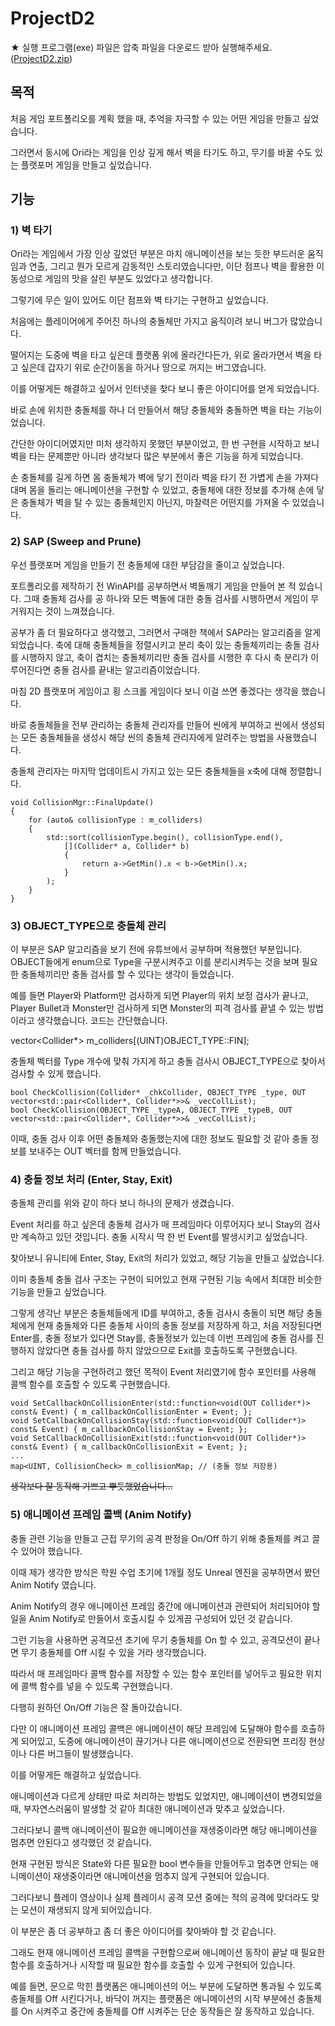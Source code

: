 # ProjectD2
★ 실행 프로그램(exe) 파일은 압축 파일을 다운로드 받아 실행해주세요. ([ProjectD2.zip](https://github.com/Jay9011/ProjectD2/raw/master/ProjectD2.zip "ProjectD2.zip"))

 ## 목적
 처음 게임 포트폴리오를 계획 했을 때, 추억을 자극할 수 있는 어떤 게임을 만들고 싶었습니다.
 
 그러면서 동시에 Ori라는 게임을 인상 깊게 해서 벽을 타기도 하고, 무기를 바꿀 수도 있는 플랫포머 게임을 만들고 싶었습니다.
 
 ## 기능
### 1) 벽 타기

Ori라는 게임에서 가장 인상 깊었던 부분은 마치 애니메이션을 보는 듯한 부드러운 움직임과 연출, 그리고 뭔가 모르게 감동적인 스토리였습니다만, 이단 점프나 벽을 활용한 이동성으로 게임의 맛을 살린 부분도 있었다고 생각합니다.

그렇기에 무슨 일이 있어도 이단 점프와 벽 타기는 구현하고 싶었습니다.

처음에는 플레이어에게 주어진 하나의 충돌체만 가지고 움직이려 보니 버그가 많았습니다.

떨어지는 도중에 벽을 타고 싶은데 플랫폼 위에 올라간다든가, 위로 올라가면서 벽을 타고 싶은데 갑자기 위로 순간이동을 하거나 땅으로 꺼지는 버그였습니다.

이를 어떻게든 해결하고 싶어서 인터넷을 찾다 보니 좋은 아이디어를 얻게 되었습니다.

바로 손에 위치한 충돌체를 하나 더 만들어서 해당 충돌체와 충돌하면 벽을 타는 기능이었습니다.

간단한 아이디어였지만 미처 생각하지 못했던 부분이었고, 한 번 구현을 시작하고 보니 벽을 타는 문제뿐만 아니라 생각보다 많은 부분에서 좋은 기능을 하게 되었습니다.

손 충돌체를 길게 하면 몸 충돌체가 벽에 닿기 전이라 벽을 타기 전 가볍게 손을 가져다 대며 몸을 돌리는 애니메이션을 구현할 수 있었고, 충돌체에 대한 정보를 추가해 손에 닿은 충돌체가 벽을 탈 수 있는 충돌체인지 아닌지, 마찰력은 어떤지를 가져올 수 있었습니다.

### 2) SAP (Sweep and Prune)
 우선 플랫포머 게임을 만들기 전 충돌체에 대한 부담감을 줄이고 싶었습니다. 
 
 포트폴리오를 제작하기 전 WinAPI를 공부하면서 벽돌깨기 게임을 만들어 본 적 있습니다. 그때 충돌체 검사를 공 하나와 모든 벽돌에 대한 충돌 검사를 시행하면서 게임이 무거워지는 것이 느껴졌습니다.
 
 공부가 좀 더 필요하다고 생각했고, 그러면서 구매한 책에서 SAP라는 알고리즘을 알게 되었습니다. 축에 대해 충돌체들을 정렬시키고 분리 축이 있는 충돌체끼리는 충돌 검사를 시행하지 않고, 축이 겹치는 충돌체끼리만 충돌 검사를 시행한 후 다시 축 분리가 이루어진다면 충돌 검사를 끝내는 알고리즘이었습니다.
 
 마침 2D 플랫포머 게임이고 횡 스크롤 게임이다 보니 이걸 쓰면 좋겠다는 생각을 했습니다.
 
 바로 충돌체들을 전부 관리하는 충돌체 관리자를 만들어 씬에게 부여하고 씬에서 생성되는 모든 충돌체들을 생성시 해당 씬의 충돌체 관리자에게 알려주는 방법을 사용했습니다.
 
 충돌체 관리자는 마지막 업데이트시 가지고 있는 모든 충돌체들을 x축에 대해 정렬합니다. 

    void CollisionMgr::FinalUpdate()
    {
	    for (auto& collisionType : m_colliders)
	    {
		    std::sort(collisionType.begin(), collisionType.end(),
			    [](Collider* a, Collider* b)
			    {
				    return a->GetMin().x < b->GetMin().x;
			    }
		    );
	    }
    }

### 3) OBJECT_TYPE으로 충돌체 관리
이 부분은 SAP 알고리즘을 보기 전에 유튜브에서 공부하며 적용했던 부분입니다. OBJECT들에게 enum으로 Type을 구분시켜주고 이를 분리시켜두는 것을 보며 필요한 충돌체끼리만 충돌 검사를 할 수 있다는 생각이 들었습니다.

예를 들면 Player와 Platform만 검사하게 되면 Player의 위치 보정 검사가 끝나고, Player Bullet과 Monster만 검사하게 되면 Monster의 피격 검사를 끝낼 수 있는 방법이라고 생각했습니다.
코드는 간단했습니다.

vector<Collider*> m_colliders[(UINT)OBJECT_TYPE::FIN];

충돌체 벡터를 Type 개수에 맞춰 가지게 하고 충돌 검사시 OBJECT_TYPE으로 찾아서 검사할 수 있게 했습니다.

    bool CheckCollision(Collider* _chkCollider, OBJECT_TYPE _type, OUT vector<std::pair<Collider*, Collider*>>& _vecCollList);
    bool CheckCollision(OBJECT_TYPE _typeA, OBJECT_TYPE _typeB, OUT vector<std::pair<Collider*, Collider*>>& _vecCollList);

이때, 충돌 검사 이후 어떤 충돌체와 충돌했는지에 대한 정보도 필요할 것 같아 충돌 정보를 보내주는 OUT 벡터를 함께 만들었습니다.

### 4) 충돌 정보 처리 (Enter, Stay, Exit)
충돌체 관리를 위와 같이 하다 보니 하나의 문제가 생겼습니다.

Event 처리를 하고 싶은데 충돌체 검사가 매 프레임마다 이루어지다 보니 Stay의 검사만 계속하고 있던 것입니다. 충돌 시작시 딱 한 번 Event를 발생시키고 싶었습니다.

찾아보니 유니티에 Enter, Stay, Exit의 처리가 있었고, 해당 기능을 만들고 싶었습니다.

이미 충돌체 충돌 검사 구조는 구현이 되어있고 현재 구현된 기능 속에서 최대한 비슷한 기능을 만들고 싶었습니다.

그렇게 생각난 부분은 충돌체들에게 ID를 부여하고, 충돌 검사시 충돌이 되면 해당 충돌체에게 현재 충돌체와 다른 충돌체 사이의 충돌 정보를 저장하게 하고, 처음 저장된다면 Enter를, 충돌 정보가 있다면 Stay를, 충돌정보가 있는데 이번 프레임에 충돌 검사를 진행하지 않았다면 충돌 검사를 하지 않았으므로 Exit를 호출하도록 구현했습니다.

그리고 해당 기능을 구현하려고 했던 목적이 Event 처리였기에 함수 포인터를 사용해 콜백 함수를 호출할 수 있도록 구현했습니다.

    void SetCallbackOnCollisionEnter(std::function<void(OUT Collider*)> const& Event) { m_callbackOnCollisionEnter = Event; };
    void SetCallbackOnCollisionStay(std::function<void(OUT Collider*)> const& Event) { m_callbackOnCollisionStay = Event; };
    void SetCallbackOnCollisionExit(std::function<void(OUT Collider*)> const& Event) { m_callbackOnCollisionExit = Event; };
    ... 
    map<UINT, CollisionCheck> m_collisionMap; // (충돌 정보 저장용)
~~생각보다 잘 동작해 기쁘고 뿌듯했었습니다...~~

### 5) 애니메이션 프레임 콜백 (Anim Notify)
충돌 관련 기능을 만들고 근접 무기의 공격 판정을 On/Off 하기 위해 충돌체를 켜고 끌 수 있어야 했습니다.

이때 제가 생각한 방식은 학원 수업 초기에 1개월 정도 Unreal 엔진을 공부하면서 봤던 Anim Notify 였습니다.

Anim Notify의 경우 애니메이션 프레임 중간에 애니메이션과 관련되어 처리되어야 할 일을 Anim Notify로 만들어서 호출시킬 수 있게끔 구성되어 있던 것 같습니다.

그런 기능을 사용하면 공격모션 초기에 무기 충돌체를 On 할 수 있고, 공격모션이 끝나면 무기 충돌체를 Off 시킬 수 있을 거라 생각했습니다.

따라서 매 프레임마다 콜백 함수를 저장할 수 있는 함수 포인터를 넣어두고 필요한 위치에 콜백 함수를 넣을 수 있도록 구현했습니다.

다행히 원하던 On/Off 기능은 잘 돌아갔습니다.

다만 이 애니메이션 프레임 콜백은 애니메이션이 해당 프레임에 도달해야 함수를 호출하게 되어있고, 도중에 애니메이션이 끊기거나 다른 애니메이션으로 전환되면 프리징 현상이나 다른 버그들이 발생했습니다.

이를 어떻게든 해결하고 싶었습니다.

애니메이션과 다르게 상태만 따로 처리하는 방법도 있었지만, 애니메이션이 변경되었을 때, 부자연스러움이 발생할 것 같아 최대한 애니메이션과 맞추고 싶었습니다.

그러다보니 콜백 애니메이션이 필요한 애니메이션을 재생중이라면 해당 애니메이션을 멈추면 안된다고 생각했던 것 같습니다.

현재 구현된 방식은 State와 다른 필요한 bool 변수들을 만들어두고 멈추면 안되는 애니메이션이 재생중이라면 애니메이션을 멈추지 않게 구현되어 있습니다.

그러다보니 플레이 영상이나 실제 플레이시 공격 모션 중에는 적의 공격에 맞더라도 맞는 모션이 재생되지 않게 되어있습니다.

이 부분은 좀 더 공부하고 좀 더 좋은 아이디어를 찾아봐야 할 것 같습니다.

그래도 현재 애니메이션 프레임 콜백을 구현함으로써 애니메이션 동작이 끝날 때 필요한 함수를 호출하거나 시작할 때 필요한 함수를 호출할 수 있게 구현되어 있습니다.

예를 들면, 문으로 막힌 플랫폼은 애니메이션의 어느 부분에 도달하면 통과될 수 있도록 충돌체를 Off 시킨다거나, 바닥이 꺼지는 플랫폼은 애니메이션의 시작 부분에선 충돌체를 On 시켜주고 중간에 충돌체를 Off 시켜주는 단순 동작들은 잘 동작하고 있습니다.